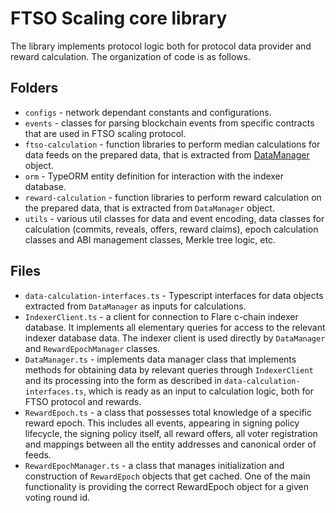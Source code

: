 # FTSO Scaling core library

The library implements protocol logic both for protocol data provider and reward calculation.
The organization of code is as follows.

## Folders 
- `configs` - network dependant constants and configurations.
- `events` - classes for parsing blockchain events from specific contracts that are used in FTSO scaling protocol.
- `ftso-calculation` - function libraries to perform median calculations for data feeds on the prepared data, that is extracted from [DataManager](./DataManager.ts) object.
- `orm` - TypeORM entity definition for interaction with the indexer database.
- `reward-calculation`  - function libraries to perform reward calculation on the prepared data, that is extracted from `DataManager` object.
- `utils` - various util classes for data and event encoding, data classes for calculation (commits, reveals, offers, reward claims), epoch calculation classes and ABI management classes, Merkle tree logic, etc.

## Files
- `data-calculation-interfaces.ts` - Typescript interfaces for data objects extracted from `DataManager` as inputs for calculations.
- `IndexerClient.ts` - a client for connection to Flare c-chain indexer database. It implements all elementary queries for access to the relevant indexer database data. The indexer client is used directly by `DataManager` and `RewardEpochManager` classes.
- `DataManager.ts` - implements data manager class that implements methods for obtaining data by relevant queries through `IndexerClient` and its processing into the form as described in `data-calculation-interfaces.ts`, which is ready as an input to calculation logic, both for FTSO protocol and rewards.
- `RewardEpoch.ts` - a class that possesses total knowledge of a specific reward epoch. This includes all events, appearing in signing policy lifecycle, the signing policy itself, all reward offers, all voter registration and mappings between all the entity addresses and canonical order of feeds.
- `RewardEpochManager.ts` - a class that manages initialization and construction of `RewardEpoch` objects that get cached. One of the main functionality is providing the correct RewardEpoch object for a given voting round id. 
